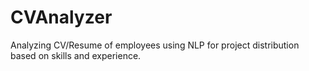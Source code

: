 # CVAnalyzer
Analyzing CV/Resume of employees using NLP for project distribution based on skills and experience.
